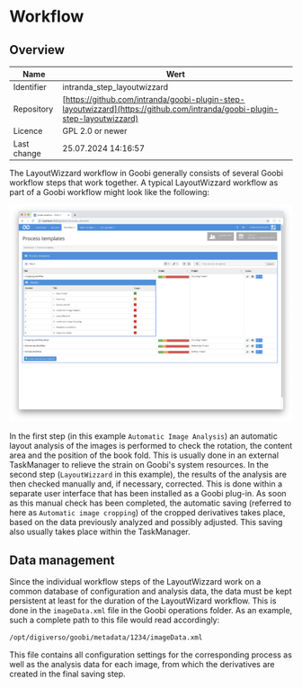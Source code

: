 # Workflow

## Overview

Name                     | Wert
-------------------------|-----------
Identifier               | intranda_step_layoutwizzard
Repository               | [https://github.com/intranda/goobi-plugin-step-layoutwizzard](https://github.com/intranda/goobi-plugin-step-layoutwizzard)
Licence              | GPL 2.0 or newer 
Last change    | 25.07.2024 14:16:57


The LayoutWizzard workflow in Goobi generally consists of several Goobi workflow steps that work together. A typical LayoutWizzard workflow as part of a Goobi workflow might look like the following:

![Goobi workflow with the typical LayoutWizzard steps](images/goobi-plugin-step-layoutwizzard_screen_goobi_workflow.png)

In the first step (in this example `Automatic Image Analysis`) an automatic layout analysis of the images is performed to check the rotation, the content area and the position of the book fold. This is usually done in an external TaskManager to relieve the strain on Goobi's system resources. In the second step (`LayoutWizzard` in this example), the results of the analysis are then checked manually and, if necessary, corrected. This is done within a separate user interface that has been installed as a Goobi plug-in. As soon as this manual check has been completed, the automatic saving (referred to here as `Automatic image cropping`) of the cropped derivatives takes place, based on the data previously analyzed and possibly adjusted. This saving also usually takes place within the TaskManager.

## Data management

Since the individual workflow steps of the LayoutWizzard work on a common database of configuration and analysis data, the data must be kept persistent at least for the duration of the LayoutWizard workflow. This is done in the `imageData.xml` file in the Goobi operations folder. As an example, such a complete path to this file would read accordingly:

```bash
/opt/digiverso/goobi/metadata/1234/imageData.xml
```

This file contains all configuration settings for the corresponding process as well as the analysis data for each image, from which the derivatives are created in the final saving step.